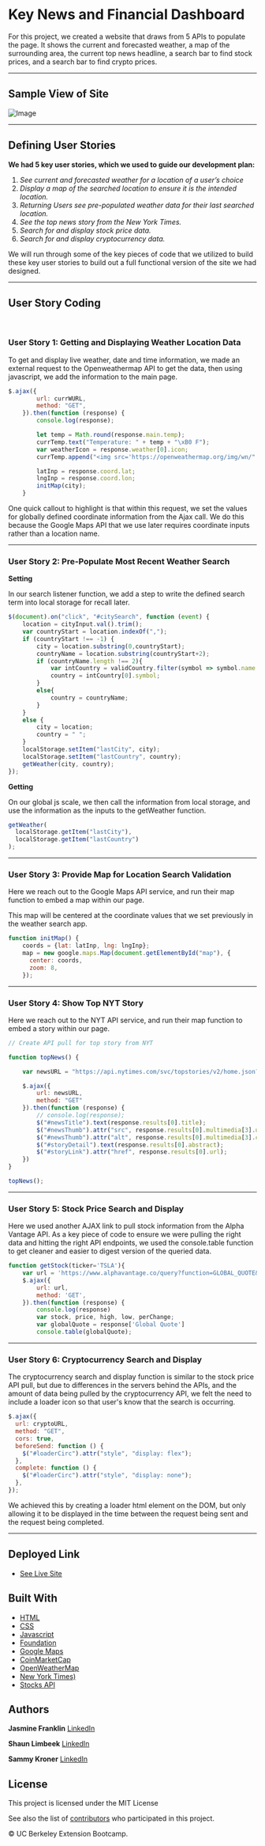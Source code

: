 # Key News and Financial Dashboard

For this project, we created a website that draws from 5 APIs to populate the page. It shows the current and forecasted weather, a map of the surrounding area, the current top news headline, a search bar to find stock prices, and a search bar to find crypto prices.

<hr>

## Sample View of Site
![Image](./assets/images/final-output.png)

<hr>

## Defining User Stories

**We had 5 key user stories, which we used to guide our development plan:**
1. *See current and forecasted weather for a location of a user’s choice*
2. *Display a map of the searched location to ensure it is the intended location.*
3. *Returning Users see pre-populated weather data for their last searched location.*
4. *See the top news story from the New York Times.*
5. *Search for and display stock price data.*
6. *Search for and display cryptocurrency data.*

We will run through some of the key pieces of code that we utilized to build these key user stories to build out a full functional version of the site we had designed.

<hr>

## User Story Coding

<br>

### User Story 1: Getting and Displaying Weather Location Data

To get and display live weather, date and time information, we made an external request to the Openweathermap API to get the data, then using javascript, we add the information to the main page.

```js
$.ajax({
        url: currWURL,
        method: "GET",
    }).then(function (response) {
        console.log(response);

        let temp = Math.round(response.main.temp);
        currTemp.text("Temperature: " + temp + "\xB0 F");
        var weatherIcon = response.weather[0].icon;
        currTemp.append("<img src='https://openweathermap.org/img/wn/" + weatherIcon + ".png'></img>");

        latInp = response.coord.lat;
        lngInp = response.coord.lon;
        initMap(city);
    }
```

One quick callout to highlight is that within this request, we set the values for globally defined coordinate information from the Ajax call. We do this because the Google Maps API that we use later requires coordinate inputs rather than a location name.

<hr>

### User Story 2: Pre-Populate Most Recent Weather Search

**Setting**

In our search listener function, we add a step to write the defined search term into local storage for recall later.

```js
$(document).on("click", "#citySearch", function (event) {
    location = cityInput.val().trim();
    var countryStart = location.indexOf(",");
    if (countryStart !== -1) {
        city = location.substring(0,countryStart);
        countryName = location.substring(countryStart+2);
        if (countryName.length !== 2){
            var intCountry = validCountry.filter(symbol => symbol.name == countryName);            
            country = intCountry[0].symbol;
        }
        else{
            country = countryName;
        }
    }
    else {
        city = location;
        country = " ";
    } 
    localStorage.setItem("lastCity", city);
    localStorage.setItem("lastCountry", country);
    getWeather(city, country);
});
```


**Getting**

On our global js scale, we then call the information from local storage, and use the information as the inputs to the getWeather function.

```js
getWeather(
  localStorage.getItem("lastCity"),
  localStorage.getItem("lastCountry")
);
```

<hr>

### User Story 3: Provide Map for Location Search Validation

Here we reach out to the Google Maps API service, and run their map function to embed a map within our page.

This map will be centered at the coordinate values that we set previously in the weather search app.

```js
function initMap() {
    coords = {lat: latInp, lng: lngInp};
    map = new google.maps.Map(document.getElementById("map"), {
      center: coords,
      zoom: 8,
    });
```

<hr>

### User Story 4: Show Top NYT Story

Here we reach out to the NYT API service, and run their map function to embed a story within our page.


```js
// Create API pull for top story from NYT

function topNews() {

    var newsURL = "https://api.nytimes.com/svc/topstories/v2/home.json?api-key=AU7INFiCVrpNoBfLn4anuAftA5AfsHf2";

    $.ajax({
        url: newsURL,
        method: "GET"
    }).then(function (response) {
        // console.log(response);
        $("#newsTitle").text(response.results[0].title);
        $("#newsThumb").attr("src", response.results[0].multimedia[3].url);
        $("#newsThumb").attr("alt", response.results[0].multimedia[3].caption);
        $("#storyDetail").text(response.results[0].abstract);
        $("#storyLink").attr("href", response.results[0].url);
    })
}

topNews();
```

<hr>

### User Story 5: Stock Price Search and Display

Here we used another AJAX link to pull stock information from the Alpha Vantage API.  As a key piece of code to ensure we were pulling the right data and hitting the right API endpoints, we used the console.table function to get cleaner and easier to digest version of the queried data.

```js
function getStock(ticker='TSLA'){
    var url = 'https://www.alphavantage.co/query?function=GLOBAL_QUOTE&symbol='+ticker+'&apikey=AM5YIH12ODHXL7UF';
    $.ajax({
        url: url,
        method: 'GET',
    }).then(function (response) {
        console.log(response)
        var stock, price, high, low, perChange;
        var globalQuote = response['Global Quote']
        console.table(globalQuote);
```

<hr>

### User Story 6: Cryptocurrency Search and Display

The cryptocurrency search and display function is similar to the stock price API pull, but due to differences in the servers behind the APIs, and the amount of data being pulled by the cryptocurrency API, we felt the need to include a loader icon so that user's know that the search is occurring.

```js
$.ajax({
  url: cryptoURL,
  method: "GET",
  cors: true,
  beforeSend: function () {
    $("#loaderCirc").attr("style", "display: flex");
  },
  complete: function () {
    $("#loaderCirc").attr("style", "display: none");
  },
});
```

We achieved this by creating a loader html element on the DOM, but only allowing it to be displayed in the time between the request being sent and the request being completed.

<hr>

## Deployed Link

- [See Live Site](https://sammyk118.github.io/NewsFinance/)

## Built With

- [HTML](https://developer.mozilla.org/en-US/docs/Web/HTML)
- [CSS](https://developer.mozilla.org/en-US/docs/Web/CSS)
- [Javascript](https://developer.mozilla.org/en-US/docs/Web/JavaScript)
- [Foundation](https://get.foundation/sites/getting-started.html)
- [Google Maps](https://developers.google.com/maps/documentation/javascript/)
- [CoinMarketCap](https://coinmarketcap.com/api/)
- [OpenWeatherMap](https://openweathermap.org/api)
- [New York Times)](https://developer.nytimes.com/apis)
- [Stocks API](https://www.alphavantage.co/)

## Authors

**Jasmine Franklin** [LinkedIn](https://www.linkedin.com/in/jasmine-franklin-8b08ba121)

**Shaun Limbeek** [LinkedIn](https://www.linkedin.com/in/shaun-limbeek/)

**Sammy Kroner** [LinkedIn](www.linkedin.com/in/samuel-kroner-44aa11169)

## License

This project is licensed under the MIT License

See also the list of [contributors](https://github.com/your/project/contributors) who participated in this project.

<p>&copy; UC Berkeley Extension Bootcamp.</p>
